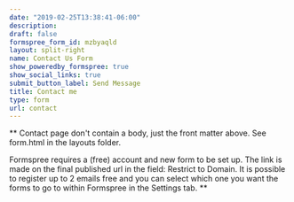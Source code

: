 ```yaml
---
date: "2019-02-25T13:38:41-06:00"
description: 
draft: false
formspree_form_id: mzbyaqld
layout: split-right
name: Contact Us Form
show_poweredby_formspree: true
show_social_links: true
submit_button_label: Send Message
title: Contact me
type: form
url: contact
---
```


** Contact page don't contain a body, just the front matter above.
See form.html in the layouts folder.

Formspree requires a (free) account and new form to be set up. The link is made on the final published url in the field: Restrict to Domain. It is possible to register up to 2 emails free and you can select which one you want the forms to go to within Formspree in the Settings tab.
**
